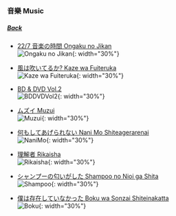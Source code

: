 ### 音樂 Music
##### [Back](../../readme.md)

- [22/7 音楽の時間 Ongaku no Jikan](227%20Ongaku%20no%20Jikan.html)  
![Ongaku no Jikan](../../Img/Music/Ongaku%20no%20Jikan.jpg){: width="30%"}

- [風は吹いてるか? Kaze wa Fuiteruka](Kaze%20wa%20Fuiteruka.html)  
![Kaze wa Fuiteruka](../../Img/Music/KazewaFuiteruka.jpg){: width="30%"}  

- [BD & DVD Vol.2](BDDVD%20Vol2.html)  
![BDDVDVol2](../../Img/Music/BDDVDVol2.jpg){: width="30%"}  

- [ムズイ Muzui](05_Muzui.html)  
![Muzui](../../Img/Music/MuzuiTypeA.jpg){: width="30%"}

- [何もしてあげられない Nani Mo Shiteagerarenai](04_NaniMoShiteagerarenai.html)  
![NaniMo](../../Img/Music/NaniMoTypeA.jpg){: width="30%"}

- [理解者 Rikaisha](03_Rikaisha.html)  
![Rikaisha](../../Img/Music/RikaishaTypeA.jpg){: width="30%"}

- [シャンプーの匂いがした Shampoo no Nioi ga Shita](02_ShampoonoNioigaShita.html)  
![Shampoo](../../Img/Music/ShampooTypeA.jpg){: width="30%"}

- [僕は存在していなかった Boku wa Sonzai Shiteinakatta](01_BokuwaSonzaiShiteinakatta.html)  
![Boku](../../Img/Music/BokuTypeA.jpg){: width="30%"}
